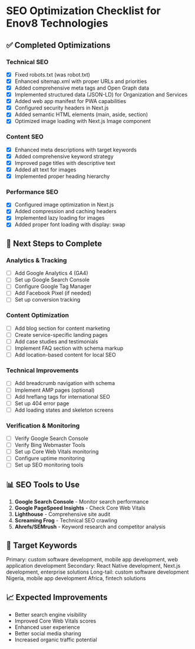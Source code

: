 # SEO Optimization Checklist for Enov8 Technologies

## ✅ Completed Optimizations

### Technical SEO

- [x] Fixed robots.txt (was robot.txt)
- [x] Enhanced sitemap.xml with proper URLs and priorities
- [x] Added comprehensive meta tags and Open Graph data
- [x] Implemented structured data (JSON-LD) for Organization and Services
- [x] Added web app manifest for PWA capabilities
- [x] Configured security headers in Next.js
- [x] Added semantic HTML elements (main, aside, section)
- [x] Optimized image loading with Next.js Image component

### Content SEO

- [x] Enhanced meta descriptions with target keywords
- [x] Added comprehensive keyword strategy
- [x] Improved page titles with descriptive text
- [x] Added alt text for images
- [x] Implemented proper heading hierarchy

### Performance SEO

- [x] Configured image optimization in Next.js
- [x] Added compression and caching headers
- [x] Implemented lazy loading for images
- [x] Added proper font loading with display: swap

## 🔄 Next Steps to Complete

### Analytics & Tracking

- [ ] Add Google Analytics 4 (GA4)
- [ ] Set up Google Search Console
- [ ] Configure Google Tag Manager
- [ ] Add Facebook Pixel (if needed)
- [ ] Set up conversion tracking

### Content Optimization

- [ ] Add blog section for content marketing
- [ ] Create service-specific landing pages
- [ ] Add case studies and testimonials
- [ ] Implement FAQ section with schema markup
- [ ] Add location-based content for local SEO

### Technical Improvements

- [ ] Add breadcrumb navigation with schema
- [ ] Implement AMP pages (optional)
- [ ] Add hreflang tags for international SEO
- [ ] Set up 404 error page
- [ ] Add loading states and skeleton screens

### Verification & Monitoring

- [ ] Verify Google Search Console
- [ ] Verify Bing Webmaster Tools
- [ ] Set up Core Web Vitals monitoring
- [ ] Configure uptime monitoring
- [ ] Set up SEO monitoring tools

## 📊 SEO Tools to Use

1. **Google Search Console** - Monitor search performance
2. **Google PageSpeed Insights** - Check Core Web Vitals
3. **Lighthouse** - Comprehensive site audit
4. **Screaming Frog** - Technical SEO crawling
5. **Ahrefs/SEMrush** - Keyword research and competitor analysis

## 🎯 Target Keywords

Primary: custom software development, mobile app development, web application development
Secondary: React Native development, Next.js development, enterprise solutions
Long-tail: custom software development Nigeria, mobile app development Africa, fintech solutions

## 📈 Expected Improvements

- Better search engine visibility
- Improved Core Web Vitals scores
- Enhanced user experience
- Better social media sharing
- Increased organic traffic potential
